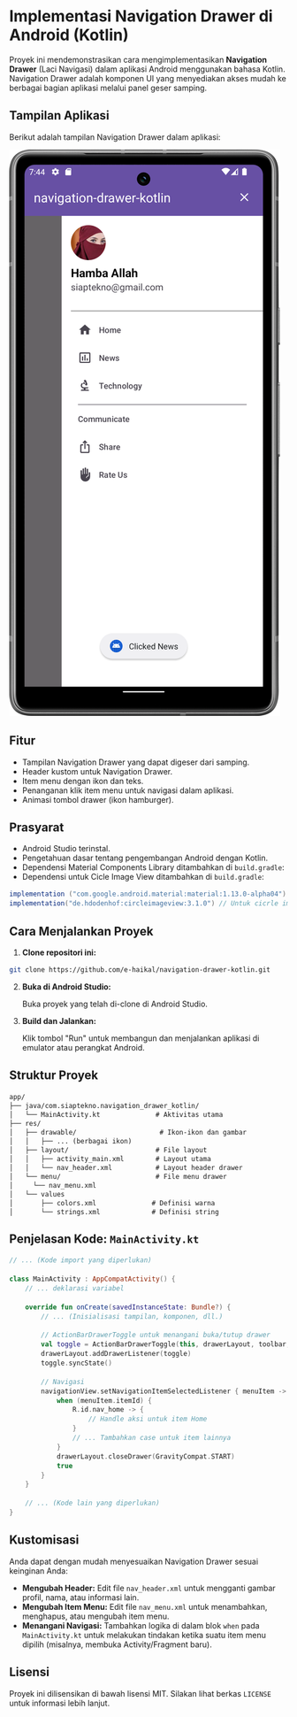 # Implementasi Navigation Drawer di Android (Kotlin)

Proyek ini mendemonstrasikan cara mengimplementasikan **Navigation Drawer** (Laci Navigasi) dalam aplikasi Android menggunakan bahasa Kotlin. Navigation Drawer adalah komponen UI yang menyediakan akses mudah ke berbagai bagian aplikasi melalui panel geser samping.

## Tampilan Aplikasi

Berikut adalah tampilan Navigation Drawer dalam aplikasi:

[![Drawer Menu Active](https://github.com/e-haikal/navigation-drawer-kotlin/blob/main/documentation/Drawer%20Menu%20Active.png)](https://github.com/e-haikal/navigation-drawer-kotlin/blob/main/documentation/Drawer%20Menu%20Active.png)

## Fitur

-   Tampilan Navigation Drawer yang dapat digeser dari samping.
-   Header kustom untuk Navigation Drawer.
-   Item menu dengan ikon dan teks.
-   Penanganan klik item menu untuk navigasi dalam aplikasi.
-   Animasi tombol drawer (ikon hamburger).

## Prasyarat

-   Android Studio terinstal.
-   Pengetahuan dasar tentang pengembangan Android dengan Kotlin.
-   Dependensi Material Components Library ditambahkan di `build.gradle`:
-   Dependensi untuk Cicle Image View ditambahkan di `build.gradle`:


```gradle
implementation ("com.google.android.material:material:1.13.0-alpha04") // Bisa gunakan versi terbaru
implementation("de.hdodenhof:circleimageview:3.1.0") // Untuk cicrle image view

```

## Cara Menjalankan Proyek

1.  **Clone repositori ini:**

```bash
git clone https://github.com/e-haikal/navigation-drawer-kotlin.git
```

2.  **Buka di Android Studio:**

    Buka proyek yang telah di-clone di Android Studio.

3.  **Build dan Jalankan:**

    Klik tombol "Run" untuk membangun dan menjalankan aplikasi di emulator atau perangkat Android.

## Struktur Proyek

```
app/
├── java/com.siaptekno.navigation_drawer_kotlin/
│   └── MainActivity.kt              # Aktivitas utama
├── res/
│   ├── drawable/                     # Ikon-ikon dan gambar
│   │   ├── ... (berbagai ikon)
│   ├── layout/                      # File layout
│   │   ├── activity_main.xml        # Layout utama
│   │   └── nav_header.xml           # Layout header drawer
│   └── menu/                        # File menu drawer
│     └── nav_menu.xml               
│   └── values
│       ├── colors.xml              # Definisi warna
│       └── strings.xml             # Definisi string
```

## Penjelasan Kode: `MainActivity.kt`

```kotlin
// ... (Kode import yang diperlukan)

class MainActivity : AppCompatActivity() {
    // ... deklarasi variabel

    override fun onCreate(savedInstanceState: Bundle?) {
        // ... (Inisialisasi tampilan, komponen, dll.)

        // ActionBarDrawerToggle untuk menangani buka/tutup drawer
        val toggle = ActionBarDrawerToggle(this, drawerLayout, toolbar, R.string.navigation_drawer_open, R.string.navigation_drawer_close)
        drawerLayout.addDrawerListener(toggle)
        toggle.syncState()

        // Navigasi
        navigationView.setNavigationItemSelectedListener { menuItem ->
            when (menuItem.itemId) {
                R.id.nav_home -> {
                    // Handle aksi untuk item Home
                }
                // ... Tambahkan case untuk item lainnya
            }
            drawerLayout.closeDrawer(GravityCompat.START)
            true
        }
    }

    // ... (Kode lain yang diperlukan)
}
```

## Kustomisasi

Anda dapat dengan mudah menyesuaikan Navigation Drawer sesuai keinginan Anda:

-   **Mengubah Header:** Edit file `nav_header.xml` untuk mengganti gambar profil, nama, atau informasi lain.
-   **Mengubah Item Menu:** Edit file `nav_menu.xml` untuk menambahkan, menghapus, atau mengubah item menu.
-   **Menangani Navigasi:** Tambahkan logika di dalam blok `when` pada `MainActivity.kt` untuk melakukan tindakan ketika suatu item menu dipilih (misalnya, membuka Activity/Fragment baru).

## Lisensi

Proyek ini dilisensikan di bawah lisensi MIT. Silakan lihat berkas `LICENSE` untuk informasi lebih lanjut.
